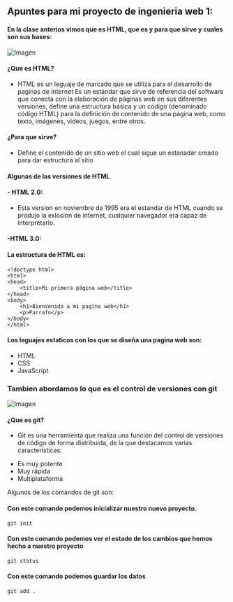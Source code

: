 ## **Apuntes para mi proyecto de ingenieria web 1:**

#### En la clase anterios vimos que es HTML, que es y para que sirve y cuales son sus bases:

![Imagen](https://s3-us-west-2.amazonaws.com/devcodepro/media/blog/que-es-html.jpg)

#### **¿Que es HTML?**
* HTML es un leguaje de marcado que se utiliza para el desarrollo de paginas de internet Es un estándar que sirve de referencia del software que conecta con la elaboración de páginas web en sus diferentes versiones, define una estructura básica y un código (denominado código HTML) para la definición de contenido de una página web, como texto, imágenes, videos, juegos, entre otros.


#### **¿Para que sirve?**
*  Define el contenido de un sitio web el cual sigue un estanadar creado para dar estructura al sitio 

#### **Algunas de las versiones de HTML**

#### **- HTML 2.0:**
* Esta version en noviembre de 1995 era el estandar de HTML cuando se produjo la exlosion de internet, cualquier navegador era capaz de interpretarlo.
#### **-HTML 3.0:**

#### **La estructura de HTML es:**
```
<!doctype html>
<html>
<head>
    <title>Mi primera página web</title>
</head>
<body>
    <h1>Bienvenido a mi pagina web</h1>
    <p>Parrafo</p>
</body>
</html>
```
#### **Los leguajes estaticos con los que se diseña una pagina web son:**
* HTML
* CSS
* JavaScript

### Tambien abordamos lo que es el control de versiones con **git**

![Imagen](https://res.cloudinary.com/practicaldev/image/fetch/s--bjpVKHPe--/c_imagga_scale,f_auto,fl_progressive,h_420,q_auto,w_1000/https://dev-to-uploads.s3.amazonaws.com/i/8ogqpfkvqqpyfbs3w6p7.png)

#### **¿Que es git?**
 - Git es una herramienta que realiza una función del control de versiones de código de forma distribuida, de la que destacamos varias características:

* Es muy potente
* Muy rápida
* Multiplataforma

Algunos de los comandos de git son:

#### Con este comando podemos inicializar nuestro nuevo proyecto.
```
git init
```
#### Con este comando podemos ver el estado de los cambios que hemos hecho a nuestro proyecto
```
git status
```
#### Con este comando podemos guardar los datos 
```
git add .
```




